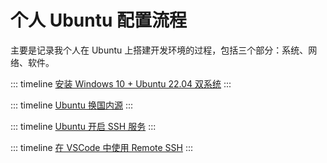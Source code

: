 # 个人 Ubuntu 配置流程

主要是记录我个人在 Ubuntu 上搭建开发环境的过程，包括三个部分：系统、网络、软件。

::: timeline [安装 Windows 10 + Ubuntu 22.04 双系统](/notes/ubuntu-dual-boot)
:::

::: timeline [Ubuntu 换国内源](/notes/ubuntu-sources)
:::

::: timeline [Ubuntu 开启 SSH 服务](/notes/ubuntu-ssh)
:::

::: timeline [在 VSCode 中使用 Remote SSH](/notes/remote-ssh)
:::


